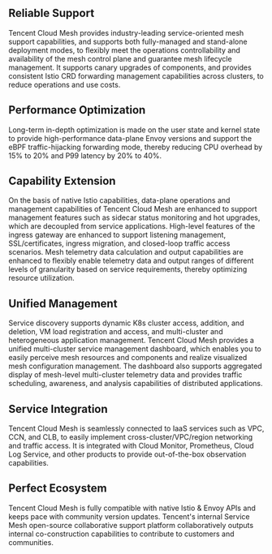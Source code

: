 ## Reliable Support

Tencent Cloud Mesh provides industry-leading service-oriented mesh support capabilities, and supports both fully-managed and stand-alone deployment modes, to flexibly meet the operations controllability and availability of the mesh control plane and guarantee mesh lifecycle management. It supports canary upgrades of components, and provides consistent Istio CRD forwarding management capabilities across clusters, to reduce operations and use costs.

## Performance Optimization

Long-term in-depth optimization is made on the user state and kernel state to provide high-performance data-plane Envoy versions and support the eBPF traffic-hijacking forwarding mode, thereby reducing CPU overhead by 15% to 20% and P99 latency by 20% to 40%.

## Capability Extension

On the basis of native Istio capabilities, data-plane operations and management capabilities of Tencent Cloud Mesh are enhanced to support management features such as sidecar status monitoring and hot upgrades, which are decoupled from service applications. High-level features of the ingress gateway are enhanced to support listening management, SSL/certificates, ingress migration, and closed-loop traffic access scenarios. Mesh telemetry data calculation and output capabilities are enhanced to flexibly enable telemetry data and output ranges of different levels of granularity based on service requirements, thereby optimizing resource utilization.

## Unified Management
Service discovery supports dynamic K8s cluster access, addition, and deletion, VM load registration and access, and multi-cluster and heterogeneous application management. Tencent Cloud Mesh provides a unified multi-cluster service management dashboard, which enables you to easily perceive mesh resources and components and realize visualized mesh configuration management. The dashboard also supports aggregated display of mesh-level multi-cluster telemetry data and provides traffic scheduling, awareness, and analysis capabilities of distributed applications.

## Service Integration
Tencent Cloud Mesh is seamlessly connected to IaaS services such as VPC, CCN, and CLB, to easily implement cross-cluster/VPC/region networking and traffic access. It is integrated with Cloud Monitor, Prometheus, Cloud Log Service, and other products to provide out-of-the-box observation capabilities.

## Perfect Ecosystem
Tencent Cloud Mesh is fully compatible with native Istio & Envoy APIs and keeps pace with community version updates. Tencent's internal Service Mesh open-source collaborative support platform collaboratively outputs internal co-construction capabilities to contribute to customers and communities.

